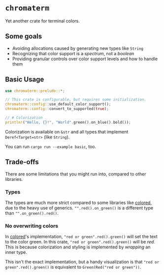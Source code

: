 # `chromaterm`

Yet another crate for terminal colors.

## Some goals

- Avoiding allocations caused by generating new types like `String`
- Recognizing that color support is a _spectrum_, not a _boolean_
- Providing granular controls over color support levels and how to handle them

## Basic Usage

```rust
use chromaterm::prelude::*;

// This crate is configurable, but requires some initialization.
chromaterm::config::use_default_color_support();
chromaterm::config::convert_to_supported(true);

// # Colorization
println!("Hello, {}!", "World".green().on_blue().bold());
```

Colorization is available on `&str` and all types that implement `Deref<Target=str>`
(like `String`).

You can run `cargo run --example basic`, too.

## Trade-offs

There are some limitations that you might run into, compared to other libraries.

### Types

The types are much more strict compared to some libraries like [colored][colored], due to the heavy use of
generics. `"".red().on_green()` is a different type than `"".on_green().red()`.

### No overwriting colors

In [colored][colored]'s implementation, `"red or green".red().green()` will set the text to the color
green. In this crate, `"red or green".red().green()` will be _red._ This is because
colorization and styling is implemented by _wrapping_ an inner type.

This isn't the exact implementation, but a handy visualization is that
`"red or green".red().green()` is equivalent to `Green(Red("red or green"))`.

[colored]: https://crates.io/crates/colored
